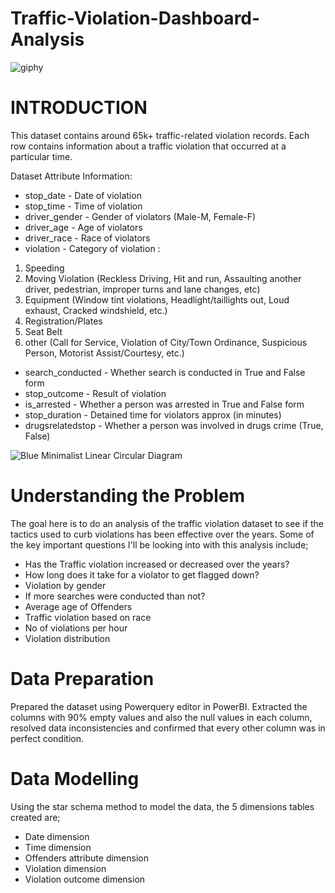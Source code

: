 # Traffic-Violation-Dashboard-Analysis

![giphy](https://user-images.githubusercontent.com/83877492/151152512-4c50fd44-8102-4cbb-ac42-7c262c4f595d.gif)


# INTRODUCTION
This dataset contains around 65k+ traffic-related violation records. Each row contains information about a traffic violation that occurred at a particular time. 

Dataset Attribute Information:

- stop_date - Date of violation
- stop_time - Time of violation
- driver_gender - Gender of violators (Male-M, Female-F)
- driver_age - Age of violators
- driver_race - Race of violators
- violation - Category of violation :
1. Speeding
2. Moving Violation (Reckless Driving, Hit and run, Assaulting another driver, pedestrian, improper turns and lane changes, etc)
3. Equipment (Window tint violations, Headlight/taillights out, Loud exhaust, Cracked windshield, etc.)
4. Registration/Plates
5. Seat Belt
6. other (Call for Service, Violation of City/Town Ordinance, Suspicious Person, Motorist Assist/Courtesy, etc.)

- search_conducted - Whether search is conducted in True and False form
- stop_outcome - Result of violation
- is_arrested - Whether a person was arrested in True and False form
- stop_duration - Detained time for violators approx (in minutes)
- drugsrelatedstop - Whether a person was involved in drugs crime (True, False)


![Blue Minimalist Linear Circular Diagram](https://user-images.githubusercontent.com/83877492/151156226-cccbf0f7-ec3f-4652-a801-ae3760df8cdb.png)

# Understanding the Problem 

The goal here is to do an analysis of the traffic violation dataset to see if the tactics used to curb violations has been effective over the years. Some of the key important questions I'll be looking into with this analysis include;
- Has the Traffic violation increased or decreased over the years?
- How long does it take for a violator to get flagged down?
- Violation by gender
- If more searches were conducted than not?
- Average age of Offenders
- Traffic violation based on race
- No of violations per hour
- Violation distribution

# Data Preparation

Prepared the dataset using Powerquery editor in PowerBI. Extracted the columns with 90% empty values and also the null values in each column, resolved data inconsistencies and confirmed that every other column was in perfect condition.


# Data Modelling

Using the star schema method to model the data, the 5 dimensions tables created are;
- Date dimension 
- Time dimension
- Offenders attribute dimension
- Violation dimension
- Violation outcome dimension 
